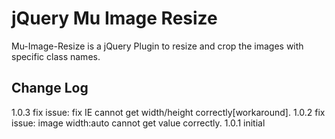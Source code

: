 # jQuery Mu Image Resize

Mu-Image-Resize is a jQuery Plugin to resize and crop the images with specific class names.

## Change Log

1.0.3 fix issue: fix IE cannot get width/height correctly[workaround].
1.0.2 fix issue: image width:auto cannot get value correctly.
1.0.1 initial